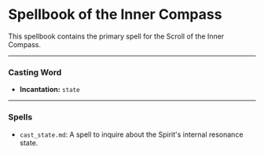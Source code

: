 # Spellbook of the Inner Compass

This spellbook contains the primary spell for the Scroll of the Inner Compass.

---

### Casting Word
- **Incantation:** `state`

---

### Spells
- `cast_state.md`: A spell to inquire about the Spirit's internal resonance state.
